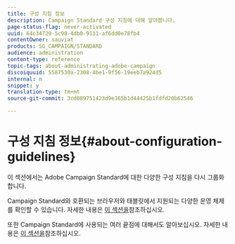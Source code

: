 ```yaml
---
title: 구성 지침 정보
description: Campaign Standard 구성 지침에 대해 알아봅니다.
page-status-flag: never-activated
uuid: 64c34729-5c98-4db0-9131-af6dd0e78fb4
contentOwner: sauviat
products: SG_CAMPAIGN/STANDARD
audience: administration
content-type: reference
topic-tags: about-administrating-adobe-campaign
discoiquuid: 5587530a-2308-4be1-9f56-19eeb7a924d5
internal: n
snippet: y
translation-type: tm+mt
source-git-commit: 3cd089751423d9e165b1d44425b1fdfd20b62546

---
```



# 구성 지침 정보{#about-configuration-guidelines}

이 섹션에서는 Adobe Campaign Standard에 대한 다양한 구성 지침을 다시 그룹화합니다.

Campaign Standard와 호환되는 브라우저와 태블릿에서 지원되는 다양한 운영 체제를 확인할 수 있습니다. 자세한 내용은 [이 섹션을](../../administration/using/compatible-browsers.md)참조하십시오.

또한 Campaign Standard에 사용되는 여러 끝점에 대해서도 알아보십시오. 자세한 내용은 [이 섹션을](../../administration/using/campaign-standard-network-endpoints.md)참조하십시오.
